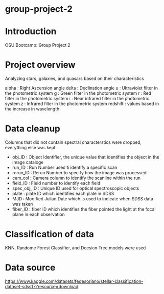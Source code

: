 # group-project-2
# Introduction
OSU Bootcamp: Group Project 2

# Project overview
Analyzing stars, galaxies, and quasars based on their characteristics

alpha : Right Ascension angle 
delta : Declination angle 
u : Ultraviolet filter in the photometric system
g : Green filter in the photometric system
r : Red filter in the photometric system
i : Near infrared filter in the photometric system 
z : Infrared filter in the photometric system
redshift : values based in the increase in wavelength

# Data cleanup
Columns that did not contain spectral characterstics were dropped, everything else was kept. 

- obj_ID : Object Identifier, the unique value that identifies the object in the image cataloge 
- run_ID : Run Number used ti identify a specific scan
- rerun_ID : Rerun Number to specify how the image was processed 
- cam_col : Camera column to identify the scanline within the run
- field_ID : Field number to identify each field
- spec_obj_ID : Unique ID used for optical spectroscopic objects 
- plate : plate ID which identifies each plate in SDSS
- MJD : Modified Julian Date which is used to indicate when SDSS data was taken
- fiber_ID : fiber ID which identifies the fiber pointed the light at the focal plane in each observation

# Classification of data
KNN, Randome Forest Classifier, and Dcesion Tree models were used 

# Data source
https://www.kaggle.com/datasets/fedesoriano/stellar-classification-dataset-sdss17?resource=download
